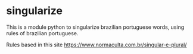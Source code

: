 # singularize
This is a module python to singularize brazilian portuguese words, using rules of brazilian portuguese.

Rules based in this site https://www.normaculta.com.br/singular-e-plural/

